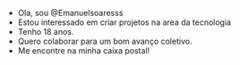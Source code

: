 - Ola, sou @Emanuelsoaresss
- Estou interessado em criar projetos na area da tecnologia 
- Tenho 18 anos.
- Quero colaborar para um bom avanço coletivo.
- Me encontre na minha caixa postal!

<!---
Emanuelsoaresss/Emanuelsoaresss is a ✨ special ✨ repository because its `README.md` (this file) appears on your GitHub profile.
You can click the Preview link to take a look at your changes.
--->
